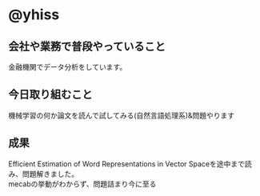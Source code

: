 # @yhiss

## 会社や業務で普段やっていること

金融機関でデータ分析をしています。  

## 今日取り組むこと
機械学習の何か論文を読んで試してみる(自然言語処理系)&問題やります 

## 成果
Efficient Estimation of Word Representations in Vector Spaceを途中まで読み、問題解きました。  
mecabの挙動がわからず、問題詰まり今に至る

